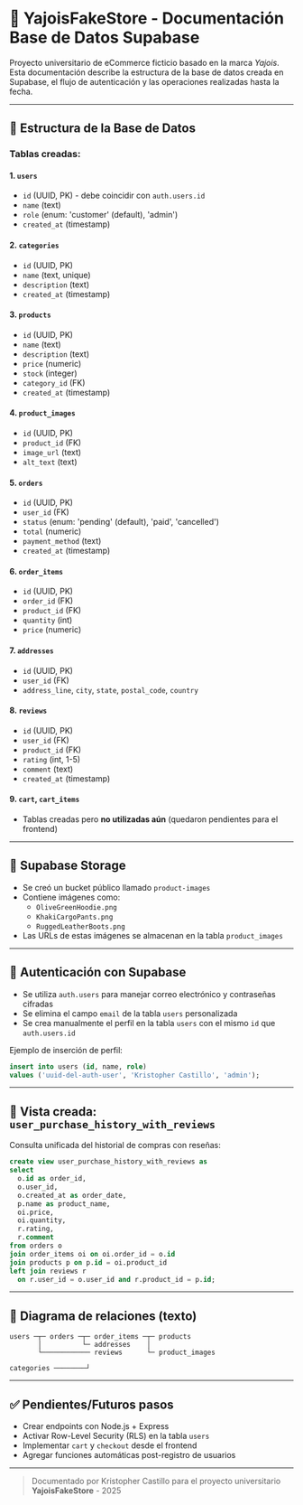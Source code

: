 # 🦊 YajoisFakeStore - Documentación Base de Datos Supabase

Proyecto universitario de eCommerce ficticio basado en la marca *Yajois*. Esta documentación describe la estructura de la base de datos creada en Supabase, el flujo de autenticación y las operaciones realizadas hasta la fecha.

---

## 📁 Estructura de la Base de Datos

### Tablas creadas:

#### 1. `users`
- `id` (UUID, PK) - debe coincidir con `auth.users.id`
- `name` (text)
- `role` (enum: 'customer' (default), 'admin')
- `created_at` (timestamp)

#### 2. `categories`
- `id` (UUID, PK)
- `name` (text, unique)
- `description` (text)
- `created_at` (timestamp)

#### 3. `products`
- `id` (UUID, PK)
- `name` (text)
- `description` (text)
- `price` (numeric)
- `stock` (integer)
- `category_id` (FK)
- `created_at` (timestamp)

#### 4. `product_images`
- `id` (UUID, PK)
- `product_id` (FK)
- `image_url` (text)
- `alt_text` (text)

#### 5. `orders`
- `id` (UUID, PK)
- `user_id` (FK)
- `status` (enum: 'pending' (default), 'paid', 'cancelled')
- `total` (numeric)
- `payment_method` (text)
- `created_at` (timestamp)

#### 6. `order_items`
- `id` (UUID, PK)
- `order_id` (FK)
- `product_id` (FK)
- `quantity` (int)
- `price` (numeric)

#### 7. `addresses`
- `id` (UUID, PK)
- `user_id` (FK)
- `address_line`, `city`, `state`, `postal_code`, `country`

#### 8. `reviews`
- `id` (UUID, PK)
- `user_id` (FK)
- `product_id` (FK)
- `rating` (int, 1-5)
- `comment` (text)
- `created_at` (timestamp)

#### 9. `cart`, `cart_items`
- Tablas creadas pero **no utilizadas aún** (quedaron pendientes para el frontend)

---

## 🚚 Supabase Storage

- Se creó un bucket público llamado `product-images`
- Contiene imágenes como:
  - `OliveGreenHoodie.png`
  - `KhakiCargoPants.png`
  - `RuggedLeatherBoots.png`
- Las URLs de estas imágenes se almacenan en la tabla `product_images`

---

## 🔐 Autenticación con Supabase

- Se utiliza `auth.users` para manejar correo electrónico y contraseñas cifradas
- Se elimina el campo `email` de la tabla `users` personalizada
- Se crea manualmente el perfil en la tabla `users` con el mismo `id` que `auth.users.id`

Ejemplo de inserción de perfil:
```sql
insert into users (id, name, role)
values ('uuid-del-auth-user', 'Kristopher Castillo', 'admin');
```

---

## 🔢 Vista creada: `user_purchase_history_with_reviews`

Consulta unificada del historial de compras con reseñas:
```sql
create view user_purchase_history_with_reviews as
select
  o.id as order_id,
  o.user_id,
  o.created_at as order_date,
  p.name as product_name,
  oi.price,
  oi.quantity,
  r.rating,
  r.comment
from orders o
join order_items oi on oi.order_id = o.id
join products p on p.id = oi.product_id
left join reviews r 
  on r.user_id = o.user_id and r.product_id = p.id;
```

---

## 📌 Diagrama de relaciones (texto)

```
users ─┬─ orders ─┬─ order_items ─┬─ products
       │          └─ addresses    │
       └──────────── reviews      └─ product_images

categories ────────┘
```

---

## ✅ Pendientes/Futuros pasos
- Crear endpoints con Node.js + Express
- Activar Row-Level Security (RLS) en la tabla `users`
- Implementar `cart` y `checkout` desde el frontend
- Agregar funciones automáticas post-registro de usuarios

---

> Documentado por Kristopher Castillo para el proyecto universitario **YajoisFakeStore** - 2025
